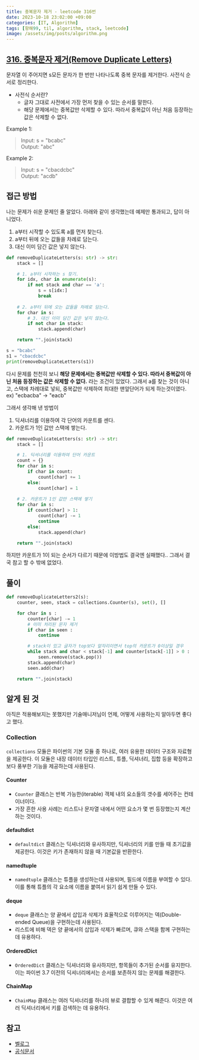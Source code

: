 ```yaml
---
title: 중복문자 제거 - leetcode 316번
date: 2023-10-18 23:02:00 +09:00
categories: [IT, Algorithm]
tags: [항해99, til, algorithm, stack, leetcode]
image: /assets/img/posts/algorithm.png
---
```


## [316. 중복문자 제거(Remove Duplicate Letters)](https://leetcode.com/problems/remove-duplicate-letters/description/)

문자열 이 주어지면 s모든 문자가 한 번만 나타나도록 중복 문자를 제거한다. 
사전식 순서로 정리한다.
- 사전식 순서란?
    - 글자 그대로 사전에서 가장 먼저 찾을 수 있는 순서를 말한다.
    - 해당 문제에서는 중복값만 삭제할 수 있다. 따라서 중복값이 아닌 처음 등장하는 값은 삭제할 수 없다.

Example 1:
> Input: s = "bcabc"    
> Output: "abc"

Example 2:
> Input: s = "cbacdcbc"    
> Output: "acdb"
    

## 접근 방법
 나는 문제가 쉬운 문제인 줄 알았다. 아래와 같이 생각했는데 예제만 통과되고, 답이 아니었다. 
1. a부터 시작할 수 있도록 a를 먼저 찾는다.
2. a부터 뒤에 오는 값들을 차례로 담는다.
3. 대신 이미 담긴 값은 넣지 않는다.

```python
def removeDuplicateLetters(s: str) -> str:
    stack = []

    # 1. a부터 시작하는 s 찾기.
    for idx, char in enumerate(s):
        if not stack and char == 'a':
            s = s[idx:]
            break
    
    # 2. a부터 뒤에 오는 값들을 차례로 담는다.
    for char in s:
        # 3. 대신 이미 담긴 값은 넣지 않는다.
        if not char in stack:
            stack.append(char)

    return "".join(stack)

s = "bcabc"
s1 = "cbacdcbc"
print(removeDuplicateLetters(s1))
```


다시 문제를 천천히 보니 **해당 문제에서는 중복값만 삭제할 수 있다. 따라서 중복값이 아닌 처음 등장하는 값은 삭제할 수 없다.**
라는 조건이 있었다. 그래서 a를 찾는 것이 아니고, 스택에 차례대로 넣되, 중복값만 삭제하여 최대한 맨앞단어가 되게 하는것이였다.    
ex) "ecbacba" → "eacb"
     
그래서 생각해 낸 방법이 
1. 딕셔너리를 이용하여 각 단어의 카운트를 센다.
2. 카운트가 1인 값만 스택에 쌓는다.

```python
def removeDuplicateLetters(s: str) -> str:
    stack = []

    # 1. 딕셔너리를 이용하여 단어 카운트
    count = {}
    for char in s:
        if char in count:
            count[char] += 1
        else:
            count[char] = 1
    
    # 2. 카운트가 1인 값만 스택에 쌓기
    for char in s:
        if count[char] > 1:
            count[char] -= 1
            continue
        else:
            stack.append(char)

    return "".join(stack)
```

하지만 카운트가 1이 되는 순서가 다르기 때문에 이방법도 결국엔 실패했다.. 그래서 결국 참고 할 수 밖에 없었다.

##  풀이

```python
def removeDuplicateLetters2(s):
    counter, seen, stack = collections.Counter(s), set(), []

    for char in s :
        counter[char] -= 1
        # 이미 처리된 문자 제거
        if char in seen :
            continue

        # stack이 있고 글자가 top보다 앞자리이면서 top의 카운트가 0이상일 경우
        while stack and char < stack[-1] and counter[stack[-1]] > 0 :
            seen.remove(stack.pop())
        stack.append(char)
        seen.add(char)

    return "".join(stack)
```



## 알게 된 것
아직은 적용해보지는 못했지만 기술매니저님이 언제, 어떻게 사용하는지 알아두면 좋다고 했다.
     
### Collection

`collections` 모듈은 파이썬의 기본 모듈 중 하나로, 여러 유용한 데이터 구조와 자료형을 제공한다. 이 모듈은 내장 데이터 타입인 리스트, 튜플, 딕셔너리, 집합 등을 확장하고 보다 풍부한 기능을 제공하는데 사용된다.

#### Counter

+ `Counter` 클래스는 반복 가능한(iterable) 객체 내의 요소들의 갯수를 세어주는 컨테이너이다.
+ 가장 흔한 사용 사례는 리스트나 문자열 내에서 어떤 요소가 몇 번 등장했는지 계산하는 것이다.

#### defaultdict

+ `defaultdict` 클래스는 딕셔너리와 유사하지만, 딕셔너리의 키를 만들 때 초기값을 제공한다. 이것은 키가 존재하지 않을 때 기본값을 반환한다.

#### namedtuple

+ `namedtuple` 클래스는 튜플을 생성하는데 사용되며, 필드에 이름을 부여할 수 있다. 이를 통해 튜플의 각 요소에 이름을 붙여서 읽기 쉽게 만들 수 있다.

#### deque

+ `deque` 클래스는 양 끝에서 삽입과 삭제가 효율적으로 이루어지는 덱(Double-ended Queue)을 구현하는데 사용된다.
+ 리스트에 비해 덱은 양 끝에서의 삽입과 삭제가 빠르며, 큐와 스택을 함께 구현하는 데 유용하다.

#### OrderedDict

+ `OrderedDict` 클래스는 딕셔너리와 유사하지만, 항목들이 추가된 순서를 유지한다. 이는 파이썬 3.7 이전의 딕셔너리에서는 순서를 보존하지 않는 문제를 해결한다.

#### ChainMap

+ `ChainMap` 클래스는 여러 딕셔너리를 하나의 뷰로 결합할 수 있게 해준다. 이것은 여러 딕셔너리에서 키를 검색하는 데 유용하다.



## 참고
+ [벨로그](https://velog.io/@mmy789/Python-collections)
+ [공식문서](https://docs.python.org/ko/3/library/collections.html)